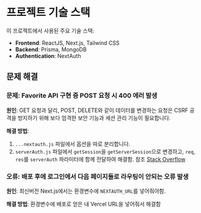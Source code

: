 # 프로젝트 기술 스택

이 프로젝트에서 사용된 주요 기술 스택:

- **Frontend**: ReactJS, Next.js, Tailwind CSS
- **Backend**: Prisma, MongoDB
- **Authentication**: NextAuth

## 문제 해결

### 문제: Favorite API 구현 중 POST 요청 시 400 에러 발생

**원인**: GET 요청과 달리, POST, DELETE와 같이 데이터를 변경하는 요청은 CSRF 공격을 방지하기 위해 보다 엄격한 보안 기능과 세션 관리 기능이 필요합니다.

**해결 방법**:

1. `...nextauth.js` 파일에서 옵션을 따로 분리합니다.
2. `serverAuth.js` 파일에서 `getSession`을 `getServerSession`으로 변경하고, `req`, `res`를 `serverAuth` 파라미터에 함께 전달하여 해결함. 참조 [Stack Overflow](https://stackoverflow.com/questions/77408979/nextauth-js-getsession-in-api-works-with-get-fails-with-post)

### 오류: 배포 후에 로그인에서 다음 페이지들로 라우팅이 안되는 오류 발생

**원인**: 최신버전 Next.js에서는 환경변수에 `NEXTAUTH_URL`를 넣어줘야함.

**해결 방법**: 환경변수에 배포로 얻은 내 Vercel URL을 넣어줘서 해결함
